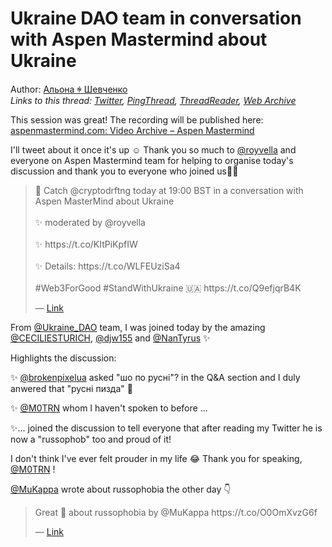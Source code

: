 # Ukraine DAO team in conversation with Aspen Mastermind about Ukraine

Author: [Альона ꑭ Шевченко](https://twitter.com/cryptodrftng)  
*Links to this thread: [Twitter](https://twitter.com/cryptodrftng/status/1534627222438526981), [PingThread](https://pingthread.com/thread/1534627222438526981), [ThreadReader](https://threadreaderapp.com/thread/1534627222438526981.html), [Web Archive](https://web.archive.org/web/*/https://twitter.com/cryptodrftng/status/1534627222438526981)*

This session was great! The recording will be published here: [aspenmastermind.com: Video Archive – Aspen Mastermind](https://aspenmastermind.com/video-archive/)

I'll tweet about it once it's up ☺️ Thank you so much to [@royvella](https://twitter.com/royvella) and everyone on Aspen Mastermind team for helping to organise today's discussion and thank you to everyone who joined us💙💛

<blockquote class="twitter-tweet">
    <p lang="en" dir="ltr">
    📆 Catch @cryptodrftng today at 19:00 BST in a conversation with Aspen MasterMind about Ukraine <br />
    <br />
    ✨ moderated by @royvella <br />
    <br />
    ✨ https://t.co/KItPiKpfIW<br />
    <br />
    ✨ Details: https://t.co/WLFEUziSa4<br />
    <br />
    #Web3ForGood #StandWithUkraine️ 🇺🇦 https://t.co/Q9efjqrB4K<br />
    </p>
    &mdash; <a href="https://twitter.com/Ukraine_DAO/status/1534581491598086147">Link</a>
</blockquote>

From [@Ukraine_DAO](https://twitter.com/Ukraine_DAO) team, I was joined today by the amazing [@CECILIESTURICH](https://twitter.com/CECILIESTURICH), [@djw155](https://twitter.com/djw155) and [@NanTyrus](https://twitter.com/NanTyrus) ✨

Highlights the discussion:

✨ [@brokenpixelua](https://twitter.com/brokenpixelua) asked "шо по русні"? in the Q&A section and I duly anwered that "русні пизда" 💞 

✨ [@M0TRN](https://twitter.com/M0TRN) whom I haven't spoken to before ...

✨... joined the discussion to tell everyone that after reading my Twitter he is now a "russophob" too and proud of it! 

I don't think I've ever felt prouder in my life 😂 Thank you for speaking, [@M0TRN](https://twitter.com/M0TRN) ! 

[@MuKappa](https://twitter.com/MuKappa) wrote about russophobia the other day 👇

<blockquote class="twitter-tweet">
    <p lang="en" dir="ltr">
    Great 🧵 about russophobia by @MuKappa https://t.co/O0OmXvzG6f<br />
    </p>
    &mdash; <a href="https://twitter.com/cryptodrftng/status/1532546380199247899">Link</a>
</blockquote>
